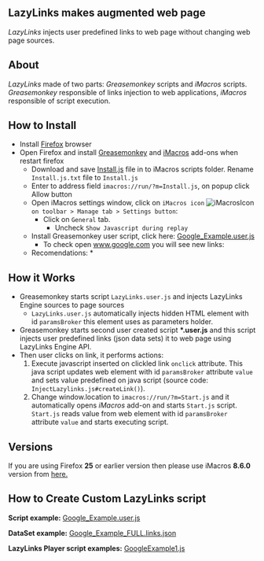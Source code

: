 ## LazyLinks makes augmented web page
*LazyLinks* injects user predefined links to web page without changing web page sources. 

## About 
*LazyLinks* made of two parts: *Greasemonkey* scripts and *iMacros* scripts. *Greasemonkey* responsible of links injection to web applications, *iMacros* responsible of script execution.

## How to Install
- Install <a href="https://www.mozilla.org/en-US/firefox/new/" target="_blank" download>Firefox</a> browser
- Open Firefox and install <a href="https://addons.mozilla.org/en-us/firefox/addon/greasemonkey/" target="_blank" >Greasemonkey</a> and <a href="https://addons.mozilla.org/en-us/firefox/addon/imacros-for-firefox/" target="_blank" >iMacros</a> add-ons when restart firefox
    + Download and save <a href="https://github.com/jonkun/LazyLinks/raw/master/iMacros/Install.js" target="_blank" download>Install.js</a> file in to iMacros scripts folder. Rename `Install.js.txt` file to `Install.js`
    + Enter to address field `imacros://run/?m=Install.js`, on popup click Allow button
    + Open iMacros settings window, click on `iMacros icon` ![iMacrosIcon](http://wiki.imacros.net/upload/5/5a/IMacros-icon.png) `on toolbar > Manage tab > Settings button`:
        * Click on `General` tab.
            - Uncheck `Show Javascript during replay`
    + Install Greasemonkey user script, click here: [Google_Example.user.js](https://github.com/jonkun/LazyLinks/raw/master/Greasemonkey/Example/Google_Example.user.js)
        * To check open <a href="https://www.google.com" target="_blank" download>www.google.com</a> you will see new links: 
    + Recomendations:
        * 

## How it Works
- Greasemonkey starts script `LazyLinks.user.js` and injects  LazyLinks Engine sources to page sources
    + `LazyLinks.user.js` automatically injects hidden HTML element with id `paramsBroker` this element uses as parameters holder.
- Greasemonkey starts second user created script **\*.user.js** and this script injects  user predefined links (json data sets) it to web page using LazyLinks Engine API.
- Then user clicks on link, it performs actions:
    1. Execute javascript inserted on clickled link `onclick` attribute. This java script updates web element with id `paramsBroker`  attribute `value`  and sets value predefined on java script (source code: `InjectLazylinks.js#createLink()`). 
    2. Change window.location to `imacros://run/?m=Start.js` and it automatically opens *iMacros* add-on and starts `Start.js` script. `Start.js` reads value from web element with id `paramsBroker`  attribute `value` and starts executing script.


## Versions 
If you are using Firefox **25** or earlier version then please use iMacros **8.6.0** version from <a href="https://addons.mozilla.org/en-US/firefox/addon/imacros-for-firefox/versions/?page=1#version-8.6.0" target="_blank" >here.</a>

## How to Create Custom LazyLinks script 
**Script example:** [Google_Example.user.js](./Greasemonkey/Example/Google_Example.user.js)

**DataSet example:** [Google_Example_FULL.links.json](./Greasemonkey/Example/Google_Example_FULL.links.json)

**LazyLinks Player script examples:** [GoogleExample1.js](./Greasemonkey/Example/Google_Example_FULL.links.json)
